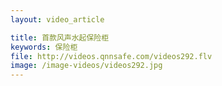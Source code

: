 ```yaml
---
layout: video_article

title: 首款风声水起保险柜
keywords: 保险柜
file: http://videos.qnnsafe.com/videos292.flv
image: /image-videos/videos292.jpg
---
```

